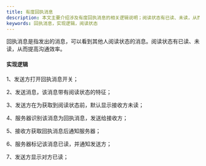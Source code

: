 ```yaml
---
title: 有度回执消息
description: 本文主要介绍涉及有度回执消息的相关逻辑说明；阅读状态有已读、未读，从而提高沟通效率。
keywords: 回执消息，实现逻辑，阅读状态
---
```


回执消息是指发出的消息，可以看到其他人阅读状态的消息。阅读状态有已读、未读，从而提高沟通效率。

#### 实现逻辑

1、发送方打开回执消息开关；

2、发送消息，该消息带有阅读状态的特征；

3、发送方在为获取到阅读状态前，默认显示接收方未读；

4、服务器识别该消息为回执消息，发送给接收方；

5、接收方获取回执消息后通知服务器；

6、服务器标记该消息已读，并通知发送方；

7、发送方显示对方已读；